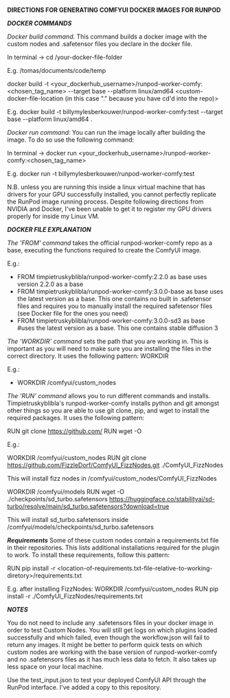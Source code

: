 **DIRECTIONS FOR GENERATING COMFYUI DOCKER IMAGES FOR RUNPOD**

**_DOCKER COMMANDS_**

_Docker build command_. 
This command builds a docker image with the custom nodes and .safetensor files you declare in the docker file.

In terminal ->
cd /your-docker-file-folder

E.g. /tomas/documents/code/temp

docker build -t <your_dockerhub_username>/runpod-worker-comfy:<chosen_tag_name> --target base --platform linux/amd64 <custom-docker-file-location (in this case "." because you have cd'd into the repo)>

E.g. docker build -t billymylesberkouwer/runpod-worker-comfy:test --target base --platform linux/amd64 .

_Docker run command:_
You can run the image locally after building the image. To do so use the following command:

In terminal ->
docker run <your_dockerhub_username>/runpod-worker-comfy:<chosen_tag_name>

E.g. docker run -t billymylesberkouwer/runpod-worker-comfy:test

N.B. unless you are running this inside a linux virtual machine that has drivers for your GPU successfully installed, you cannot perfectly replicate the RunPod image running process. Despite following directions from NVIDIA and Docker, I've been unable to get it to register my GPU drivers properly for inside my Linux VM.

**_DOCKER FILE EXPLANATION_**

_The 'FROM' command_ takes the official runpod-worker-comfy repo as a base, executing the functions required to create the ComfyUI image.

E.g.:
- FROM timpietruskyblibla/runpod-worker-comfy:2.2.0 as base 
uses version 2.2.0 as a base
- FROM timpietruskyblibla/runpod-worker-comfy:3.0.0-base as base 
uses the latest version as a base. This one contains no built in .safetensor files and requires you to manually install the required safetensor files (see Docker file for the ones you need)
- FROM timpietruskyblibla/runpod-worker-comfy:3.0.0-sd3 as base #uses the latest version as a base. 
This one contains stable diffusion 3

_The 'WORKDIR' command_ sets the path that you are working in. This is important as you will need to make sure you are installing the files in the correct directory. It uses the following pattern:
WORKDIR <some-path>

E.g.:
- WORKDIR /comfyui/custom_nodes

_The 'RUN' command_ allows you to run different commands and installs. Timpietruskyblibla's runpod-worker-comfy installs python and git amongst other things so you are able to use git clone, pip, and wget to install the required packages.
It uses the following pattern:

RUN git clone https://github.com/<some-repository> <install-location-relative-to-WORKDIR>
RUN wget -O <install-location-relative-to-WORKDIR> <some-download-link>

E.g.:

WORKDIR /comfyui/custom_nodes
RUN git clone https://github.com/FizzleDorf/ComfyUI_FizzNodes.git ./ComfyUI_FizzNodes

This will install fizz nodes in /comfyui/custom_nodes/ComfyUI_FizzNodes

WORKDIR /comfyui/models
RUN wget -O ./checkpoints/sd_turbo.safetensors https://huggingface.co/stabilityai/sd-turbo/resolve/main/sd_turbo.safetensors?download=true

This will install sd_turbo.safetensors inside /comfyui/models/checkpoints/sd_turbo.safetensors

_**Requirements**_
Some of these custom nodes contain a requirements.txt file in their repositories. This lists additional installations required for the plugin to work. To install these requirements, follow this pattern:

RUN pip install -r <location-of-requirements.txt-file-relative-to-working-diretory>/requirements.txt

E.g. after installing FizzNodes:
WORKDIR /comfyui/custom_nodes
RUN pip install -r ./ComfyUI_FizzNodes/requirements.txt

_**NOTES**_

You do not need to include any .safetensors files in your docker image in order to test Custom Nodes. You will still get logs on which plugins loaded successfully and which failed, even though the workflow.json will fail to return any images. It might be better to perform quick tests on which custom nodes are working with the base version of runpod-worker-comfy and no .safetensors files as it has much less data to fetch. It also takes up less space on your local machine.

Use the test_input.json to test your deployed ComfyUI API through the RunPod interface. I've added a copy to this repository.
